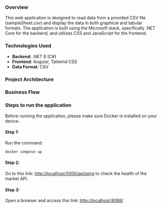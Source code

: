 ### Overview
This web application is designed to read data from a provided CSV file (sampleSheet.csv) and display the data in both graphical and tabular formats. The application is built using the Microsoft stack, specifically .NET Core for the backend, and utilizes CSS and JavaScript for the frontend.

### Technologies Used
- **Backend**: .NET 8 (C#)
- **Frontend**: Angular, Tailwind CSS
- **Data Format**: CSV
### Project Architecture

### Business Flow

### Steps to run the application
Before running the application, please make sure Docker is installed on your device.
#### Step 1:
Run the command:
```bash
docker compose up
```

#### Step 2:
Go to this link: [http://localhost:5000/api/ping](http://localhost:5000/api/ping) to check the health of the market API.

#### Step 3:
Open a browser and access this link: [http://localhost:8088/](http://localhost:8088/)
